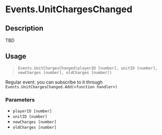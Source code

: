 # Events.UnitChargesChanged
## Description
TBD

## Usage
> `Events.UnitChargesChanged(playerID [number], unitID [number], newCharges [number], oldCharges [number])`

Regular event: you can subscribe to it through `Events.UnitChargesChanged.Add(<function handler>)`

### Parameters
- `playerID [number]`
- `unitID [number]`
- `newCharges [number]`
- `oldCharges [number]`